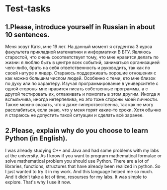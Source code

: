 # Test-tasks

## 1.Please, introduce yourself in Russian in about 10 sentences. 
Меня зовут Катя, мне 19 лет. На данный момент я студентка 3 курса факультета прикладной математики и информатики В БГУ. Являюсь старостой, что очень 
сооответствует тому, что мне нравится делать по жизни: я люблю быть в центре всех событий, заниматься организацией чего-либо, брать на себя ответственность и 
руководить, так как по своей натуре я лидер. Стараюсь поддерживать хорошие отношения с как можно большим числом людей. Особенно с теми, кто мне близок по духу или по характеру. 
Изучая программирование в университете с одной стороны мне нравится писать собственные программы, а с другой тестировать их, отлаживать и помогать в этом другим. 
Иногда я вспыльчива, иногда нетерпелива, но это тоже стороны моей личности. Также можно сказать, что я даже гиперотвественна, так как не могу расслабиться,
если знаю, что у меня горят какие-то сроки. Хотя обычно я стараюсь не допустить такой ситуации и сделать всё заранее.

## 2.Please, explain why do you choose to learn Python (in English).
I was already studying C++ and Java and had some problems with my labs at the university. As I know if you want to program mathematical formulae or solve mathematical
problem you should use Python. There are a lot of libraries, functions, structures that have already been realized in python. So I just wanted to try it in my work.
And this language helped me so much. And it didn't take a lot of time, resourses for my labs. It was simple to explore. That's why I use it now. 
